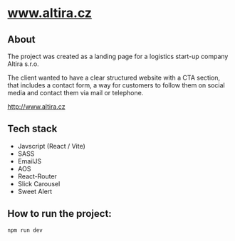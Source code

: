 # www.altira.cz

## About

The project was created as a landing page for a logistics start-up company Altira s.r.o.

The client wanted to have a clear structured website with a CTA section, that includes a contact form, a way for customers to follow them on social media and contact them via mail or telephone.

http://www.altira.cz

## Tech stack <br>

- Javscript (React / Vite)
- SASS
- EmailJS
- AOS
- React-Router
- Slick Carousel
- Sweet Alert

## How to run the project:

`npm run dev`
